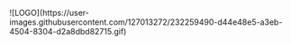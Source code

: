 <p algin="center">
![LOGO](https://user-images.githubusercontent.com/127013272/232259490-d44e48e5-a3eb-4504-8304-d2a8dbd82715.gif)
</p>
